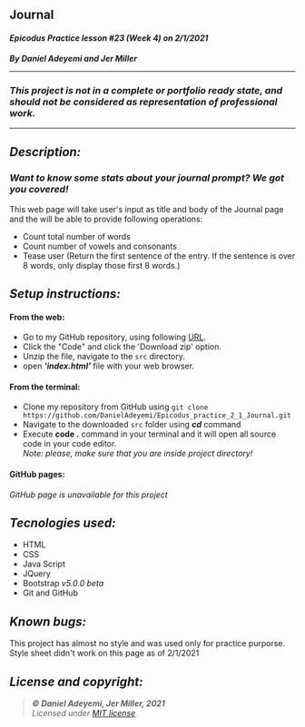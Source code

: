 ## Journal 
#### *Epicodus Practice lesson #23 (Week 4) on 2/1/2021*
***By Daniel Adeyemi and Jer Miller***
___
### *This project is not in a complete or portfolio ready state, and should not be considered as representation of professional work.*
---
## *Description:*
### *Want to know some stats about your journal prompt? We got you covered!* 
This web page will take user's input as title and body of the Journal page and the will be able to provide following operations:
* Count total number of words
* Count number of vowels and consonants
* Tease user (Return the first sentence of the entry. If the sentence is over 8 words, only display those first 8 words.)

## *Setup instructions:*
#### From the web:
* Go to my GitHub repository, using following [URL](https://github.com/DanielAdeyemi/Epicodus_practice_2_1_Journal.git).   
* Click the "Code" and click the 'Download zip' option.
* Unzip the file, navigate to the `src` directory.
* open ***'index.html'*** file with your web browser.
#### From the terminal: 
* Clone my repository from GitHub using `git clone https://github.com/DanielAdeyemi/Epicodus_practice_2_1_Journal.git`
* Navigate to the downloaded `src` folder using ***cd*** command
* Execute **code .** command in your terminal and it will open all source code in your code editor.    
*Note: please, make sure that you are inside project directory!*
#### GitHub pages:
*GitHub page is unavailable for this project*

## *Tecnologies used:*
* HTML
* CSS
* Java Script
* JQuery
* Bootstrap *v5.0.0 beta*
* Git and GitHub

## *Known bugs:*
This project has almost no style and was used only for practice purporse. Style sheet didn't work on this page as of 2/1/2021

## *License and copyright:*

> ***© Daniel Adeyemi, Jer Miller, 2021***   
> *Licensed under [MIT license](https://mit-license.org/)*